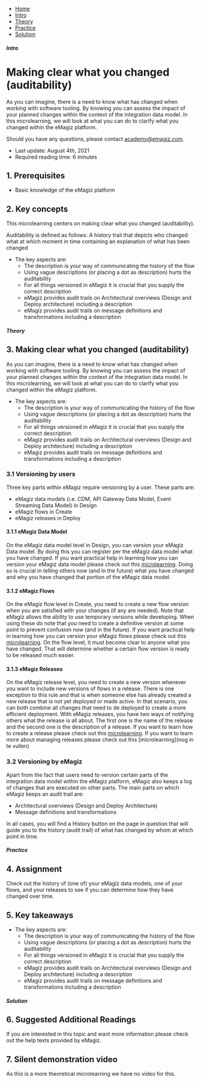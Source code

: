 <div class="ez-academy">
    <div class="ez-academy__body">
        <main class="micro-learning">
        <ul class="doc-nav">
            <li class="doc-nav__item"><a href="../../docs/microlearning/intermediate-devops-perspectives-index" class="doc-nav__link">Home</a></li>
            <li class="doc-nav__item"><a href="#intro" class="doc-nav__link">Intro</a></li>
            <li class="doc-nav__item"><a href="#theory" class="doc-nav__link">Theory</a></li>
            <li class="doc-nav__item"><a href="#practice" class="doc-nav__link">Practice</a></li>
            <li class="doc-nav__item"><a href="#solution" class="doc-nav__link">Solution</a></li>
        </ul>

<div class="doc">

##### Intro

# Making clear what you changed (auditability)

As you can imagine, there is a need to know what has changed when working with software tooling. By knowing you can assess the impact of your planned changes within the context of the integration data model. In this microlearning, we will look at what you can do to clarify what you changed within the eMagiz platform.

Should you have any questions, please contact academy@emagiz.com.

- Last update: August 4th, 2021
- Required reading time: 6 minutes

## 1. Prerequisites
- Basic knowledge of the eMagiz platform

## 2. Key concepts
This microlearning centers on making clear what you changed (auditability).

Auditability is defined as follows: A history trail that depicts who changed what at which moment in time containing an explanation of what has been changed

- The key aspects are:
    - The description is your way of communicating the history of the flow
    - Using vague descriptions (or placing a dot as description) hurts the auditability
    - For all things versioned in eMagiz it is crucial that you supply the correct description
    - eMagiz provides audit trails on Architectural overviews (Design and Deploy architecture) including a description
    - eMagiz provides audit trails on message definitions and transformations including a description



##### Theory

## 3. Making clear what you changed (auditability)

As you can imagine, there is a need to know what has changed when working with software tooling. By knowing you can assess the impact of your planned changes within the context of the integration data model. In this microlearning, we will look at what you can do to clarify what you changed within the eMagiz platform.

- The key aspects are:
    - The description is your way of communicating the history of the flow
    - Using vague descriptions (or placing a dot as description) hurts the auditability
    - For all things versioned in eMagiz it is crucial that you supply the correct description
    - eMagiz provides audit trails on Architectural overviews (Design and Deploy architecture) including a description
    - eMagiz provides audit trails on message definitions and transformations including a description

### 3.1 Versioning by users

Three key parts within eMagiz require versioning by a user. These parts are:

- eMagiz data models (i.e. CDM, API Gateway Data Model, Event Streaming Data Model) in Design
- eMagiz flows in Create
- eMagiz releases in Deploy

#### 3.1.1 eMagiz Data Model

On the eMagiz data model level in Design, you can version your eMagiz Data model. By doing this you can register per the eMagiz data model what you have changed. If you want practical help in learning how you can version your eMagiz data model please check out this [microlearning](intermediate-defining-your-message-structures-audit-emagiz-data-models.md). Doing so is crucial in telling others now (and in the future) what you have changed and why you have changed that portion of the eMagiz data model.

#### 3.1.2 eMagiz Flows

On the eMagiz flow level in Create, you need to create a new flow version when you are satisfied with your changes (if any are needed). Note that eMagiz allows the ability to use temporary versions while developing. When using these do note that you need to create a definitive version at some point to prevent confusion now (and in the future). If you want practical help in learning how you can version your eMagiz flows please check out this [microlearning](crashcourse-platform-create-promote-flows-to-deploy.md). On the flow level, it must become clear to anyone what you have changed. That will determine whether a certain flow version is ready to be released much easier.

#### 3.1.3 eMagiz Releases

On the eMagiz release level, you need to create a new version whenever you want to include new versions of flows in a release. There is one exception to this rule and that is when someone else has already created a new release that is not yet deployed or made active. In that scenario, you can both combine all changes that need to de deployed to create a more efficient deployment. With eMagiz releases, you have two ways of notifying others what the release is all about. The first one is the name of the release and the second one is the description of a release. If you want to learn how to create a release please check out this [microlearning](crashcourse-platform-deploy-create-new-release.md). If you want to learn more about managing releases please check out this [microlearning](nog in te vullen)

### 3.2 Versioning by eMagiz

Apart from the fact that users need to version certain parts of the integration data model within the eMagiz platform, eMagiz also keeps a log of changes that are executed on other parts. The main parts on which eMagiz keeps an audit trail are:

- Architectural overviews (Design and Deploy Architecture)
- Message definitions and transformations

In all cases, you will find a History button on the page in question that will guide you to the history (audit trail) of what has changed by whom at which point in time.

##### Practice

## 4. Assignment

Check out the history of (one of) your eMagiz data models, one of your flows, and your releases to see if you can determine how they have changed over time.

## 5. Key takeaways

- The key aspects are:
    - The description is your way of communicating the history of the flow
    - Using vague descriptions (or placing a dot as description) hurts the auditability
    - For all things versioned in eMagiz it is crucial that you supply the correct description
    - eMagiz provides audit trails on Architectural overviews (Design and Deploy architecture) including a description
    - eMagiz provides audit trails on message definitions and transformations including a description

##### Solution
    
## 6. Suggested Additional Readings

If you are interested in this topic and want more information please check out the help texts provided by eMagiz.

## 7. Silent demonstration video

As this is a more theoretical microlearning we have no video for this.


</div>
</main>
</div>
</div>